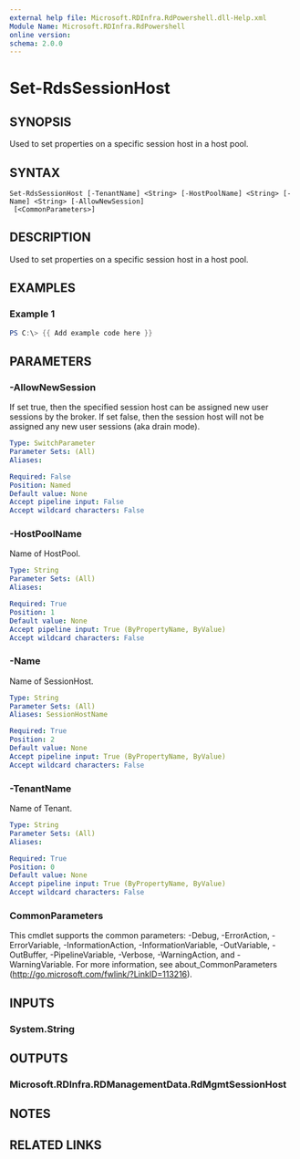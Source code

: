 ```yaml
---
external help file: Microsoft.RDInfra.RdPowershell.dll-Help.xml
Module Name: Microsoft.RDInfra.RdPowershell
online version:
schema: 2.0.0
---
```


# Set-RdsSessionHost

## SYNOPSIS
Used to set properties on a specific session host in a host pool.

## SYNTAX

```
Set-RdsSessionHost [-TenantName] <String> [-HostPoolName] <String> [-Name] <String> [-AllowNewSession]
 [<CommonParameters>]
```

## DESCRIPTION
Used to set properties on a specific session host in a host pool.

## EXAMPLES

### Example 1
```powershell
PS C:\> {{ Add example code here }}
```

## PARAMETERS

### -AllowNewSession
If set true, then the specified session host can be assigned new user sessions by the broker. If set false, then the session host will not be assigned any new user sessions (aka drain mode). 

```yaml
Type: SwitchParameter
Parameter Sets: (All)
Aliases:

Required: False
Position: Named
Default value: None
Accept pipeline input: False
Accept wildcard characters: False
```

### -HostPoolName
Name of HostPool.

```yaml
Type: String
Parameter Sets: (All)
Aliases:

Required: True
Position: 1
Default value: None
Accept pipeline input: True (ByPropertyName, ByValue)
Accept wildcard characters: False
```

### -Name
Name of SessionHost.

```yaml
Type: String
Parameter Sets: (All)
Aliases: SessionHostName

Required: True
Position: 2
Default value: None
Accept pipeline input: True (ByPropertyName, ByValue)
Accept wildcard characters: False
```

### -TenantName
Name of Tenant.

```yaml
Type: String
Parameter Sets: (All)
Aliases:

Required: True
Position: 0
Default value: None
Accept pipeline input: True (ByPropertyName, ByValue)
Accept wildcard characters: False
```

### CommonParameters
This cmdlet supports the common parameters: -Debug, -ErrorAction, -ErrorVariable, -InformationAction, -InformationVariable, -OutVariable, -OutBuffer, -PipelineVariable, -Verbose, -WarningAction, and -WarningVariable. For more information, see about_CommonParameters (http://go.microsoft.com/fwlink/?LinkID=113216).

## INPUTS

### System.String

## OUTPUTS

### Microsoft.RDInfra.RDManagementData.RdMgmtSessionHost

## NOTES

## RELATED LINKS
